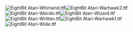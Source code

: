 ![EightBit Atari-Whirlwnd.ttf](https://github.com/ChoccyHobNob/EightBit-Atari-Fonts/blob/master/W/EightBit%20Atari-Whirlwnd-sample.png "EightBit Atari-Whirlwnd.ttf")![EightBit Atari-Warhawk2.ttf](https://github.com/ChoccyHobNob/EightBit-Atari-Fonts/blob/master/W/EightBit%20Atari-Warhawk2-sample.png "EightBit Atari-Warhawk2.ttf")![EightBit Atari-Weirdo.ttf](https://github.com/ChoccyHobNob/EightBit-Atari-Fonts/blob/master/W/EightBit%20Atari-Weirdo-sample.png "EightBit Atari-Weirdo.ttf")![EightBit Atari-Wizard.ttf](https://github.com/ChoccyHobNob/EightBit-Atari-Fonts/blob/master/W/EightBit%20Atari-Wizard-sample.png "EightBit Atari-Wizard.ttf")![EightBit Atari-Written.ttf](https://github.com/ChoccyHobNob/EightBit-Atari-Fonts/blob/master/W/EightBit%20Atari-Written-sample.png "EightBit Atari-Written.ttf")![EightBit Atari-Warhawk1.ttf](https://github.com/ChoccyHobNob/EightBit-Atari-Fonts/blob/master/W/EightBit%20Atari-Warhawk1-sample.png "EightBit Atari-Warhawk1.ttf")![EightBit Atari-Wide.ttf](https://github.com/ChoccyHobNob/EightBit-Atari-Fonts/blob/master/W/EightBit%20Atari-Wide-sample.png "EightBit Atari-Wide.ttf")